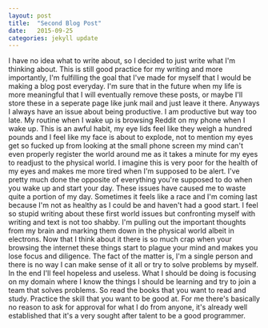 ```yaml
---
layout: post
title:  "Second Blog Post"
date:   2015-09-25
categories: jekyll update
---
```


I have no idea what to write about, so I decided to just write what I'm thinking about. This is still good practice for my writing and more importantly, I'm fulfilling the goal that I've made for myself that I would be making a blog post everyday. I'm sure that in the future when my life is more meaningful that I will eventually remove these posts, or maybe I'll store these in a seperate page like junk mail and just leave it there. Anyways I always have an issue about being productive. I am productive but way too late. My routine when I wake up is browsing Reddit on my phone when I wake up. This is an awful habit, my eye lids feel like they weigh a hundred pounds and I feel like my face is about to explode, not to mention my eyes get so fucked up from looking at the small phone screen my mind can't even properly register the world around me as it takes a minute for my eyes to readjust to the physical world. I imagine this is very poor for the health of my eyes and makes me more tired when I'm supposed to be alert. I've pretty much done the opposite of everything you're supposed to do when you wake up and start your day. These issues have caused me to waste quite a portion of my day. Sometimes it feels like a race and I'm coming last because I'm not as healthy as I could be and haven't had a good start. I feel so stupid writing about these first world issues but confronting myself with writing and text is not too shabby. I'm pulling out the important thoughts from my brain and marking them down in the physical world albeit in electrons. Now that I think about it there is so much crap when your browsing the internet these things start to plague your mind and makes you lose focus and diligence. The fact of the matter is, I'm a single person and there is no way I can make sense of it all or try to solve problems by myself. In the end I'll feel hopeless and useless. What I should be doing is focusing on my domain where I know the things I should be learning and try to join a team that solves problems. So read the books that you want to read and study. Practice the skill that you want to be good at. For me there's basically no reason to ask for approval for what I do from anyone, it's already well established that it's a very sought after talent to be a good programmer.